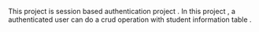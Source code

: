 This project is session based authentication project . In this project , a authenticated user can do a crud operation with student information table .
